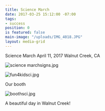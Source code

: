 ```yaml
---
title: Science March
date: 2017-03-25 15:12:00 -07:00
tags:
- success
position: 0
is featured: false
main-image: "/uploads/IMG_4018.JPG"
layout: media-grid
---
```


Science March
April 11, 2017
Walnut Creek, CA


![science marchsigns.jpg](/uploads/science%20marchsigns.jpg)

![fun4kidsci.jpg](/uploads/fun4kidsci.jpg)

Our booth

![boothsci.jpg](/uploads/boothsci.jpg)

A beautiful day in Walnut Creek!